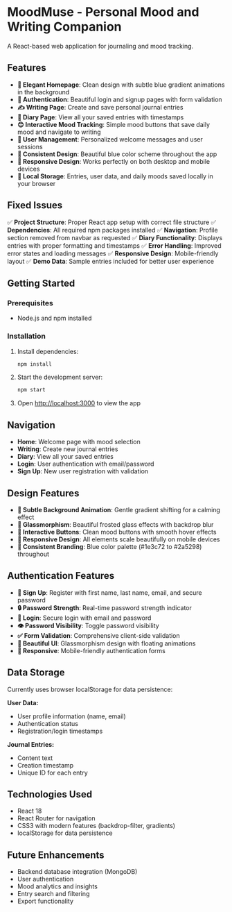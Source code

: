 # MoodMuse - Personal Mood and Writing Companion

A React-based web application for journaling and mood tracking.

## Features

- **🎨 Elegant Homepage**: Clean design with subtle blue gradient animations in the background
- **🔐 Authentication**: Beautiful login and signup pages with form validation
- **✍️ Writing Page**: Create and save personal journal entries
- **📖 Diary Page**: View all your saved entries with timestamps
- **😊 Interactive Mood Tracking**: Simple mood buttons that save daily mood and navigate to writing
- **👤 User Management**: Personalized welcome messages and user sessions
- **💙 Consistent Design**: Beautiful blue color scheme throughout the app
- **📱 Responsive Design**: Works perfectly on both desktop and mobile devices
- **💾 Local Storage**: Entries, user data, and daily moods saved locally in your browser

## Fixed Issues

✅ **Project Structure**: Proper React app setup with correct file structure
✅ **Dependencies**: All required npm packages installed
✅ **Navigation**: Profile section removed from navbar as requested
✅ **Diary Functionality**: Displays entries with proper formatting and timestamps
✅ **Error Handling**: Improved error states and loading messages
✅ **Responsive Design**: Mobile-friendly layout
✅ **Demo Data**: Sample entries included for better user experience

## Getting Started

### Prerequisites

- Node.js and npm installed

### Installation

1. Install dependencies:

   ```bash
   npm install
   ```

2. Start the development server:

   ```bash
   npm start
   ```

3. Open [http://localhost:3000](http://localhost:3000) to view the app

## Navigation

- **Home**: Welcome page with mood selection
- **Writing**: Create new journal entries
- **Diary**: View all your saved entries
- **Login**: User authentication with email/password
- **Sign Up**: New user registration with validation

## Design Features

- **💙 Subtle Background Animation**: Gentle gradient shifting for a calming effect
- **🔮 Glassmorphism**: Beautiful frosted glass effects with backdrop blur
- **🎯 Interactive Buttons**: Clean mood buttons with smooth hover effects
- **📱 Responsive Design**: All elements scale beautifully on mobile devices
- **🎨 Consistent Branding**: Blue color palette (#1e3c72 to #2a5298) throughout

## Authentication Features

- **📝 Sign Up**: Register with first name, last name, email, and secure password
- **🔒 Password Strength**: Real-time password strength indicator
- **🔑 Login**: Secure login with email and password
- **👁️ Password Visibility**: Toggle password visibility
- **✅ Form Validation**: Comprehensive client-side validation
- **🎨 Beautiful UI**: Glassmorphism design with floating animations
- **📱 Responsive**: Mobile-friendly authentication forms

## Data Storage

Currently uses browser localStorage for data persistence:

**User Data:**

- User profile information (name, email)
- Authentication status
- Registration/login timestamps

**Journal Entries:**

- Content text
- Creation timestamp
- Unique ID for each entry

## Technologies Used

- React 18
- React Router for navigation
- CSS3 with modern features (backdrop-filter, gradients)
- localStorage for data persistence

## Future Enhancements

- Backend database integration (MongoDB)
- User authentication
- Mood analytics and insights
- Entry search and filtering
- Export functionality
